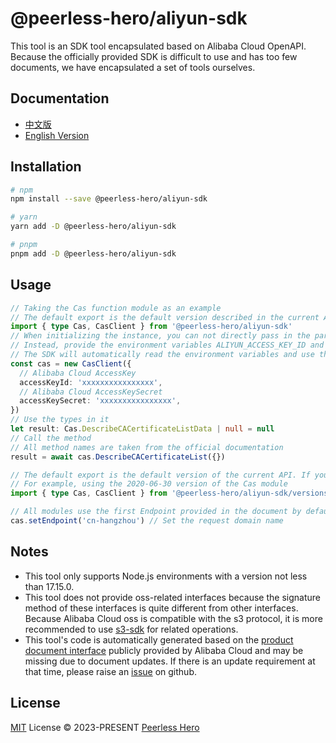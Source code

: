 # @peerless-hero/aliyun-sdk

This tool is an SDK tool encapsulated based on Alibaba Cloud OpenAPI. Because the officially provided SDK is difficult to use and has too few documents, we have encapsulated a set of tools ourselves.

## Documentation

- [中文版](README.zh-cn.md)
- [English Version](README.md)

## Installation

```bash
# npm
npm install --save @peerless-hero/aliyun-sdk

# yarn
yarn add -D @peerless-hero/aliyun-sdk

# pnpm
pnpm add -D @peerless-hero/aliyun-sdk
```

## Usage

```ts
// Taking the Cas function module as an example
// The default export is the default version described in the current API document
import { type Cas, CasClient } from '@peerless-hero/aliyun-sdk'
// When initializing the instance, you can not directly pass in the parameters of accessKeyId and accessKeySecret
// Instead, provide the environment variables ALIYUN_ACCESS_KEY_ID and ALIYUN_ACCESS_KEY_SECRET
// The SDK will automatically read the environment variables and use them
const cas = new CasClient({
  // Alibaba Cloud AccessKey
  accessKeyId: 'xxxxxxxxxxxxxxxx',
  // Alibaba Cloud AccessKeySecret
  accessKeySecret: 'xxxxxxxxxxxxxxxx',
})
// Use the types in it
let result: Cas.DescribeCACertificateListData | null = null
// Call the method
// All method names are taken from the official documentation
result = await cas.DescribeCACertificateList({})
```

```ts
// The default export is the default version of the current API. If you need to use a specific version, please import it in the following way
// For example, using the 2020-06-30 version of the Cas module
import { type Cas, CasClient } from '@peerless-hero/aliyun-sdk/versions/2020-06-30'
```

```ts
// All modules use the first Endpoint provided in the document by default. If you need to switch, please set it in the following way
cas.setEndpoint('cn-hangzhou') // Set the request domain name
```

## Notes

- This tool only supports Node.js environments with a version not less than 17.15.0.
- This tool does not provide oss-related interfaces because the signature method of these interfaces is quite different from other interfaces. Because Alibaba Cloud oss is compatible with the s3 protocol, it is more recommended to use [s3-sdk](https://github.com/aws/aws-sdk-js-v3) for related operations.
- This tool's code is automatically generated based on the [product document interface](https://api.aliyun.com/meta/v1/products) publicly provided by Alibaba Cloud and may be missing due to document updates. If there is an update requirement at that time, please raise an [issue](https://github.com/peerless-hero/aliyun-sdk/issues) on github.

## License

[MIT](./LICENSE) License © 2023-PRESENT [Peerless Hero](https://github.com/peerless-hero)
